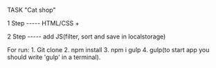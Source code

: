 TASK "Cat shop"

1 Step ----- HTML/CSS   +  

2 Step ----- add JS(filter, sort and save in localstorage)  



For run:
	1. Git clone
	2. npm install
	3. npm i gulp
	4. gulp(to start app you should write 'gulp' in a terminal).

